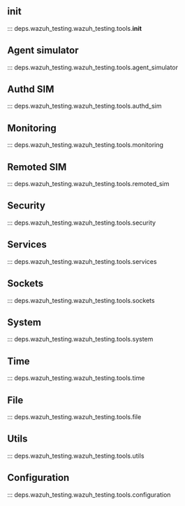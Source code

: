 ## __init__

::: deps.wazuh_testing.wazuh_testing.tools.__init__

## Agent simulator

::: deps.wazuh_testing.wazuh_testing.tools.agent_simulator

##  Authd SIM

::: deps.wazuh_testing.wazuh_testing.tools.authd_sim

## Monitoring

::: deps.wazuh_testing.wazuh_testing.tools.monitoring

## Remoted SIM

::: deps.wazuh_testing.wazuh_testing.tools.remoted_sim

## Security

::: deps.wazuh_testing.wazuh_testing.tools.security

## Services

::: deps.wazuh_testing.wazuh_testing.tools.services

## Sockets

::: deps.wazuh_testing.wazuh_testing.tools.sockets

## System

::: deps.wazuh_testing.wazuh_testing.tools.system

## Time

::: deps.wazuh_testing.wazuh_testing.tools.time

## File

::: deps.wazuh_testing.wazuh_testing.tools.file

## Utils

::: deps.wazuh_testing.wazuh_testing.tools.utils 

## Configuration

::: deps.wazuh_testing.wazuh_testing.tools.configuration